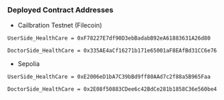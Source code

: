 ### Deployed Contract Addresses 

- Cailbration Testnet (Filecoin)

```
UserSide_HealthCare = 0xF78227E7df90D3ebBadabB92eA61883631A26d80
```

```
DoctorSide_HealthCare = 0x335AE4aCf16271b171e65001aF8EAfBd31CC6e76
```

- Sepolia 


```
UserSide_HealthCare = 0xE2006eD1bA7C39bBd9ff80AAd7c2f88a5B965Faa
```

```
DoctorSide_HealthCare = 0x2E08f50883CDee6c42BdCe281b1858C36e560be4
```
